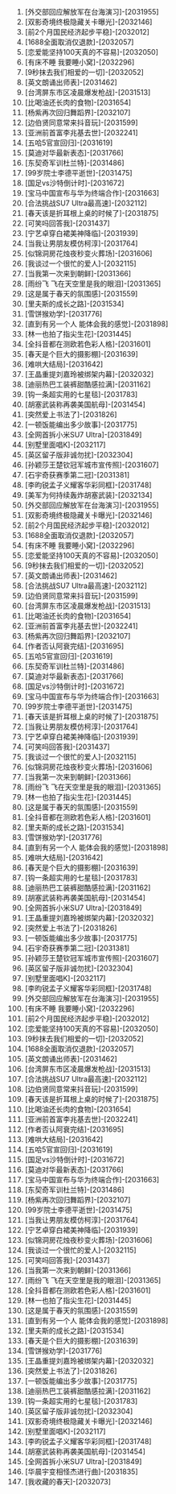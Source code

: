
1. [外交部回应解放军在台海演习]-[2031955]
1. [双影奇境终极隐藏关卡曝光]-[2032146]
1. [前2个月国民经济起步平稳]-[2032012]
1. [1688全面取消仅退款]-[2032057]
1. [恋爱能坚持100天真的不容易]-[2032050]
1. [有床不睡 我要睡小窝]-[2032296]
1. [9秒抹去我们相爱的一切]-[2032052]
1. [英文朗诵出师表]-[2031462]
1. [台湾屏东市区凌晨爆发枪战]-[2031513]
1. [比喝油还长肉的食物]-[2031654]
1. [杨紫再次回归舞蹈界]-[2032107]
1. [边伯贤同意常来抖音玩]-[2031599]
1. [亚洲前首富李兆基去世]-[2032241]
1. [五哈5官宣回归]-[2031619]
1. [莫迪对华最新表态]-[2031766]
1. [东契奇军训杜兰特]-[2031486]
1. [99岁院士李德平逝世]-[2031475]
1. [国足vs沙特倒计时]-[2031672]
1. [宝马中国宣布与华为终端合作]-[2031663]
1. [合法挑战SU7 Ultra最高速]-[2032112]
1. [春天该是折耳根上桌的时候了]-[2031875]
1. [可笑吗回答我]-[2031437]
1. [宁艺卓穿白裙美神降临]-[2031939]
1. [当我让男朋友模仿柯淳]-[2031764]
1. [似锦洞房花烛夜秒变火葬场]-[2031606]
1. [我谈过一个很忙的爱人]-[2032115]
1. [当我第一次来到朝鲜]-[2031366]
1. [雨纷飞 飞在天空里是我的眼泪]-[2031365]
1. [这是属于春天的氛围感]-[2031559]
1. [里夫斯的成长之路]-[2031534]
1. [雪饼猴劝学]-[2031776]
1. [直到有另一个人 能体会我的感觉]-[2031898]
1. [林一也拍了指尖生花]-[2031445]
1. [全抖音都在测欧若色彩人格]-[2031601]
1. [春天是个巨大的摄影棚]-[2031639]
1. [难哄大结局]-[2031642]
1. [王晶重提刘嘉玲被绑架内幕]-[2032032]
1. [迪丽热巴工装裤甜酷感拉满]-[2031162]
1. [钩一条超实用的七星毯]-[2031783]
1. [胡塞武装称再袭美国航母]-[2031454]
1. [突然爱上书法了]-[2031826]
1. [一顿饭能编出多少故事]-[2031775]
1. [全网首拆小米SU7 Ultra]-[2031849]
1. [别墅里面唱K]-[2032117]
1. [英区留子版非诚勿扰]-[2032304]
1. [孙颖莎王楚钦冠军城市宣传照]-[2031607]
1. [石宇奇获赛季第二冠]-[2031381]
1. [李昀锐孟子义耀客华彩同框]-[2031748]
1. [美军为何持续轰炸胡塞武装]-[2032134]
1. [外交部回应解放军在台海演习]-[2031955]
1. [双影奇境终极隐藏关卡曝光]-[2032146]
1. [前2个月国民经济起步平稳]-[2032012]
1. [1688全面取消仅退款]-[2032057]
1. [有床不睡 我要睡小窝]-[2032296]
1. [恋爱能坚持100天真的不容易]-[2032050]
1. [9秒抹去我们相爱的一切]-[2032052]
1. [英文朗诵出师表]-[2031462]
1. [合法挑战SU7 Ultra最高速]-[2032112]
1. [边伯贤同意常来抖音玩]-[2031599]
1. [台湾屏东市区凌晨爆发枪战]-[2031513]
1. [比喝油还长肉的食物]-[2031654]
1. [亚洲前首富李兆基去世]-[2032241]
1. [杨紫再次回归舞蹈界]-[2032107]
1. [作者否认阿衰完结]-[2031695]
1. [五哈5官宣回归]-[2031619]
1. [东契奇军训杜兰特]-[2031486]
1. [莫迪对华最新表态]-[2031766]
1. [国足vs沙特倒计时]-[2031672]
1. [宝马中国宣布与华为终端合作]-[2031663]
1. [99岁院士李德平逝世]-[2031475]
1. [春天该是折耳根上桌的时候了]-[2031875]
1. [当我让男朋友模仿柯淳]-[2031764]
1. [宁艺卓穿白裙美神降临]-[2031939]
1. [可笑吗回答我]-[2031437]
1. [我谈过一个很忙的爱人]-[2032115]
1. [似锦洞房花烛夜秒变火葬场]-[2031606]
1. [当我第一次来到朝鲜]-[2031366]
1. [雨纷飞 飞在天空里是我的眼泪]-[2031365]
1. [林一也拍了指尖生花]-[2031445]
1. [这是属于春天的氛围感]-[2031559]
1. [全抖音都在测欧若色彩人格]-[2031601]
1. [里夫斯的成长之路]-[2031534]
1. [雪饼猴劝学]-[2031776]
1. [直到有另一个人 能体会我的感觉]-[2031898]
1. [难哄大结局]-[2031642]
1. [春天是个巨大的摄影棚]-[2031639]
1. [钩一条超实用的七星毯]-[2031783]
1. [迪丽热巴工装裤甜酷感拉满]-[2031162]
1. [胡塞武装称再袭美国航母]-[2031454]
1. [全网首拆小米SU7 Ultra]-[2031849]
1. [王晶重提刘嘉玲被绑架内幕]-[2032032]
1. [突然爱上书法了]-[2031826]
1. [一顿饭能编出多少故事]-[2031775]
1. [石宇奇获赛季第二冠]-[2031381]
1. [孙颖莎王楚钦冠军城市宣传照]-[2031607]
1. [英区留子版非诚勿扰]-[2032304]
1. [别墅里面唱K]-[2032117]
1. [李昀锐孟子义耀客华彩同框]-[2031748]
1. [外交部回应解放军在台海演习]-[2031955]
1. [有床不睡 我要睡小窝]-[2032296]
1. [前2个月国民经济起步平稳]-[2032012]
1. [恋爱能坚持100天真的不容易]-[2032050]
1. [9秒抹去我们相爱的一切]-[2032052]
1. [1688全面取消仅退款]-[2032057]
1. [英文朗诵出师表]-[2031462]
1. [台湾屏东市区凌晨爆发枪战]-[2031513]
1. [合法挑战SU7 Ultra最高速]-[2032112]
1. [边伯贤同意常来抖音玩]-[2031599]
1. [春天该是折耳根上桌的时候了]-[2031875]
1. [比喝油还长肉的食物]-[2031654]
1. [亚洲前首富李兆基去世]-[2032241]
1. [作者否认阿衰完结]-[2031695]
1. [难哄大结局]-[2031642]
1. [五哈5官宣回归]-[2031619]
1. [国足vs沙特倒计时]-[2031672]
1. [莫迪对华最新表态]-[2031766]
1. [宝马中国宣布与华为终端合作]-[2031663]
1. [东契奇军训杜兰特]-[2031486]
1. [杨紫再次回归舞蹈界]-[2032107]
1. [99岁院士李德平逝世]-[2031475]
1. [当我让男朋友模仿柯淳]-[2031764]
1. [宁艺卓穿白裙美神降临]-[2031939]
1. [似锦洞房花烛夜秒变火葬场]-[2031606]
1. [我谈过一个很忙的爱人]-[2032115]
1. [可笑吗回答我]-[2031437]
1. [当我第一次来到朝鲜]-[2031366]
1. [雨纷飞 飞在天空里是我的眼泪]-[2031365]
1. [全抖音都在测欧若色彩人格]-[2031601]
1. [林一也拍了指尖生花]-[2031445]
1. [这是属于春天的氛围感]-[2031559]
1. [直到有另一个人 能体会我的感觉]-[2031898]
1. [里夫斯的成长之路]-[2031534]
1. [春天是个巨大的摄影棚]-[2031639]
1. [雪饼猴劝学]-[2031776]
1. [王晶重提刘嘉玲被绑架内幕]-[2032032]
1. [突然爱上书法了]-[2031826]
1. [一顿饭能编出多少故事]-[2031775]
1. [迪丽热巴工装裤甜酷感拉满]-[2031162]
1. [钩一条超实用的七星毯]-[2031783]
1. [英区留子版非诚勿扰]-[2032304]
1. [双影奇境终极隐藏关卡曝光]-[2032146]
1. [别墅里面唱K]-[2032117]
1. [李昀锐孟子义耀客华彩同框]-[2031748]
1. [胡塞武装称再袭美国航母]-[2031454]
1. [全网首拆小米SU7 Ultra]-[2031849]
1. [华晨宇变相怪杰进行曲]-[2031835]
1. [我收藏的春天]-[2032073]